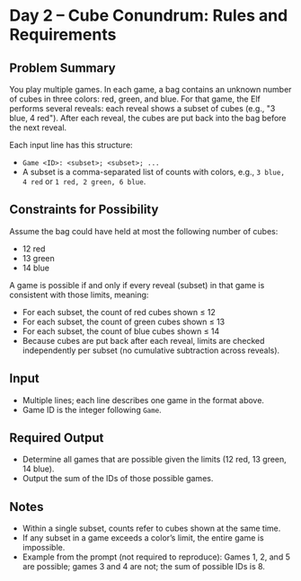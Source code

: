 # Day 2 – Cube Conundrum: Rules and Requirements

## Problem Summary
You play multiple games. In each game, a bag contains an unknown number of cubes in three colors: red, green, and blue. For that game, the Elf performs several reveals: each reveal shows a subset of cubes (e.g., "3 blue, 4 red"). After each reveal, the cubes are put back into the bag before the next reveal.

Each input line has this structure:
- `Game <ID>: <subset>; <subset>; ...`
- A subset is a comma-separated list of counts with colors, e.g., `3 blue, 4 red` or `1 red, 2 green, 6 blue`.

## Constraints for Possibility
Assume the bag could have held at most the following number of cubes:
- 12 red
- 13 green
- 14 blue

A game is possible if and only if every reveal (subset) in that game is consistent with those limits, meaning:
- For each subset, the count of red cubes shown ≤ 12
- For each subset, the count of green cubes shown ≤ 13
- For each subset, the count of blue cubes shown ≤ 14
- Because cubes are put back after each reveal, limits are checked independently per subset (no cumulative subtraction across reveals).

## Input
- Multiple lines; each line describes one game in the format above.
- Game ID is the integer following `Game`.

## Required Output
- Determine all games that are possible given the limits (12 red, 13 green, 14 blue).
- Output the sum of the IDs of those possible games.

## Notes
- Within a single subset, counts refer to cubes shown at the same time.
- If any subset in a game exceeds a color’s limit, the entire game is impossible.
- Example from the prompt (not required to reproduce): Games 1, 2, and 5 are possible; games 3 and 4 are not; the sum of possible IDs is 8.
